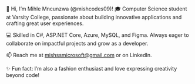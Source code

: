 👋 Hi, I’m Mihle Mncunzwa (@mishcodes09)!
🎓 Computer Science student at Varsity College, passionate about building innovative applications and crafting great user experiences.

💻 Skilled in C#, ASP.NET Core, Azure, MySQL, and Figma. Always eager to collaborate on impactful projects and grow as a developer.

📫 Reach me at mishssmicrosoft@gmail.com or on LinkedIn.

✨ Fun fact: I’m also a fashion enthusiast and love expressing creativity beyond code!

<!---
mishcodes09/mishcodes09 is a ✨ special ✨ repository because its `README.md` (this file) appears on your GitHub profile.
You can click the Preview link to take a look at your changes.
--->
